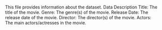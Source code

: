 This file provides information about the dataset.
Data Description
Title: The title of the movie.
Genre: The genre(s) of the movie.
Release Date: The release date of the movie.
Director: The director(s) of the movie.
Actors: The main actors/actresses in the movie.
